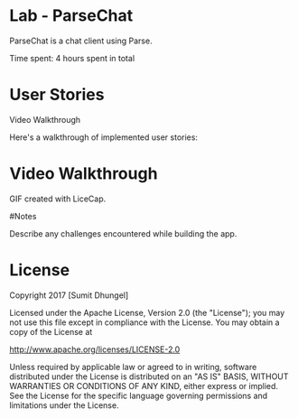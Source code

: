 # Lab - ParseChat

ParseChat is a chat client using Parse.

Time spent: 4 hours spent in total

# User Stories

Video Walkthrough

Here's a walkthrough of implemented user stories:

# Video Walkthrough

GIF created with LiceCap.

#Notes

Describe any challenges encountered while building the app.

#  License

Copyright 2017 [Sumit Dhungel]

Licensed under the Apache License, Version 2.0 (the "License"); you may not use this file except in compliance with the License. You may obtain a copy of the License at

http://www.apache.org/licenses/LICENSE-2.0

Unless required by applicable law or agreed to in writing, software distributed under the License is distributed on an "AS IS" BASIS, WITHOUT WARRANTIES OR CONDITIONS OF ANY KIND, either express or implied. See the License for the specific language governing permissions and limitations under the License.
